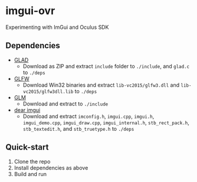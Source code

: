 # imgui-ovr
Experimenting with ImGui and Oculus SDK

## Dependencies
- [GLAD](http://glad.dav1d.de/#profile=compatibility&specification=gl&api=gl%3D4.3&api=gles1%3Dnone&api=gles2%3Dnone&api=glsc2%3Dnone&language=c&loader=on)
	- Download as ZIP and extract `include` folder to `./include`, and `glad.c` to `./deps`
- [GLFW](http://www.glfw.org/)
	- Download Win32 binaries and extract `lib-vc2015/glfw3.dll` and `lib-vc2015/glfw3dll.lib` to `./deps`
- [GLM](https://glm.g-truc.net/0.9.9/index.html)
	- Download and extract to `./include`
- [dear imgui](https://github.com/ocornut/imgui/releases/tag/v1.62)
	- Download and extract `imconfig.h`, `imgui.cpp`, `imgui.h`, `imgui_demo.cpp`, `imgui_draw.cpp`, `imgui_internal.h`, `stb_rect_pack.h`, `stb_textedit.h`, and `stb_truetype.h` to `./deps`

## Quick-start
1. Clone the repo
2. Install dependencies as above
3. Build and run
